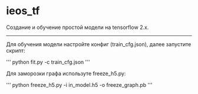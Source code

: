 # ieos_tf

Создание и обучение простой модели на tensorflow 2.x.
____
Для обучения модели настройте конфиг (train_cfg.json), далее запустите скрипт:

'''
    python fit.py -c train_cfg.json
'''

Для заморозки графа используте freeze_h5.py:

'''
    python freeze_h5.py -i in_model.h5 -o freeze_graph.pb
'''